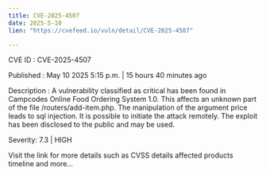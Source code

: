 ```yaml
---
title: CVE-2025-4507
date: 2025-5-10
lien: "https://cvefeed.io/vuln/detail/CVE-2025-4507"

---
```


CVE ID : CVE-2025-4507

Published :  May 10
2025
5:15 p.m. | 15 hours
40 minutes ago

Description : A vulnerability classified as critical has been found in Campcodes Online Food Ordering System 1.0. This affects an unknown part of the file /routers/add-item.php. The manipulation of the argument price leads to sql injection. It is possible to initiate the attack remotely. The exploit has been disclosed to the public and may be used.

Severity: 7.3 | HIGH

Visit the link for more details
such as CVSS details
affected products
timeline
and more...
